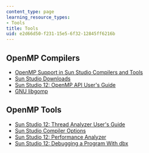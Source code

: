 ```yaml
---
content_type: page
learning_resource_types:
- Tools
title: Tools
uid: e2d66d50-f231-15e5-6f32-12845ff6216b
---
```


OpenMP Compilers
----------------

*   [OpenMP Support in Sun Studio Compilers and Tools](http://developers.sun.com/solaris/articles/studio_openmp.html)
*   [Sun Studio Downloads](http://developers.sun.com/sunstudio/downloads/index.jsp)
*   [Sun Studio 12: OpenMP API User's Guide](http://docs.sun.com/app/docs/doc/819-5270)
*   [GNU libgomp](http://gcc.gnu.org/onlinedocs/libgomp/)

OpenMP Tools
------------

*   [Sun Studio 12: Thread Analyzer User's Guide](https://docs.oracle.com/cd/E19205-01/820-0619/index.html)
*   [Sun Studio Compiler Options](https://docs.oracle.com/cd/E19205-01/820-3529/index.html)
*   [Sun Studio 12: Performance Analyzer](https://docs.oracle.com/cd/E19205-01/819-5264/)
*   [Sun Studio 12: Debugging a Program With dbx](http://docs.sun.com/app/docs/doc/819-5257)